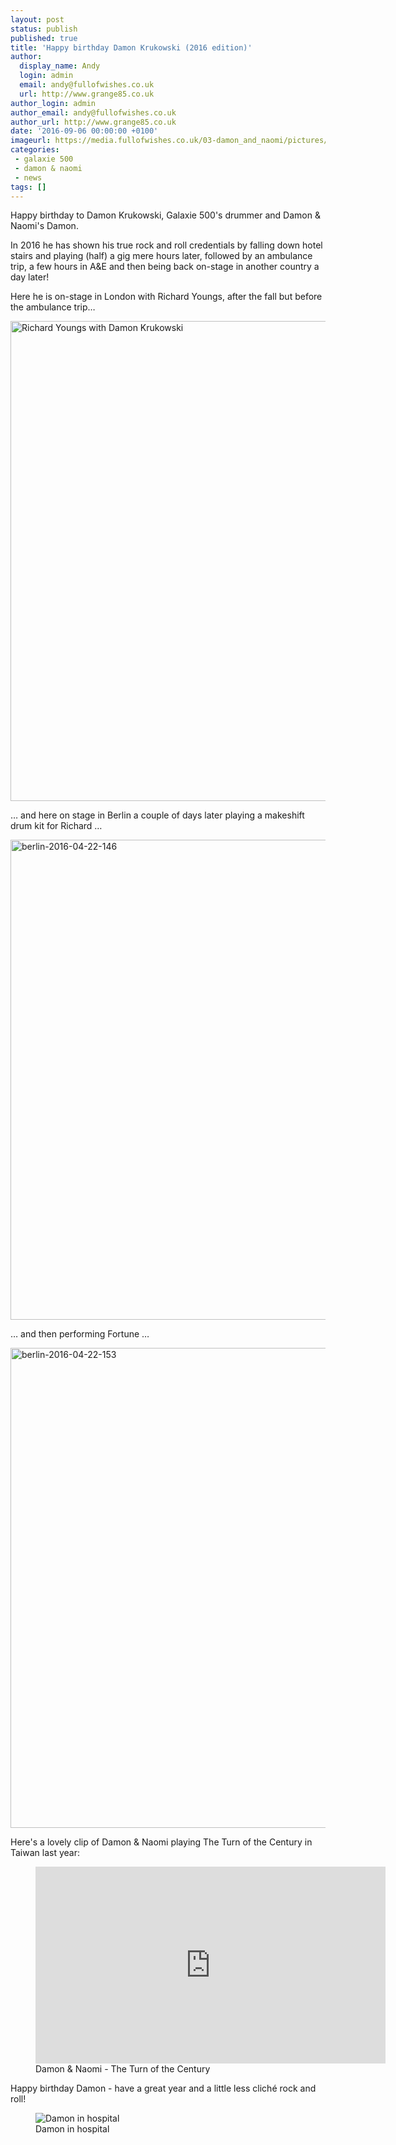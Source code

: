 ```yaml
---
layout: post
status: publish
published: true
title: 'Happy birthday Damon Krukowski (2016 edition)'
author:
  display_name: Andy
  login: admin
  email: andy@fullofwishes.co.uk
  url: http://www.grange85.co.uk
author_login: admin
author_email: andy@fullofwishes.co.uk
author_url: http://www.grange85.co.uk
date: '2016-09-06 00:00:00 +0100'
imageurl: https://media.fullofwishes.co.uk/03-damon_and_naomi/pictures/damon-krukowski-the-new-analog.jpg
categories:
 - galaxie 500
 - damon & naomi
 - news
tags: []
---
```

<p class="lead">Happy birthday to Damon Krukowski, Galaxie 500's drummer and Damon & Naomi's Damon.</p>

<p>In 2016 he has shown his true rock and roll credentials by falling down hotel stairs and playing (half) a gig mere hours later, followed by an ambulance trip, a few hours in A&E and then being back on-stage in another country a day later!</p>

<p>Here he is on-stage in London with Richard Youngs, after the fall but before the ambulance trip&hellip;</p>

<a data-flickr-embed="true"  href="https://www.flickr.com/photos/grange85/26446927261/in/photostream/" title="Richard Youngs with Damon Krukowski"><img src="https://c6.staticflickr.com/2/1710/26446927261_3839f69877_b.jpg" width="1024" height="768" alt="Richard Youngs with Damon Krukowski"></a>

<p>&hellip; and here on stage in Berlin a couple of days later playing a makeshift drum kit for Richard &hellip;</p>

<a data-flickr-embed="true"  href="https://www.flickr.com/photos/grange85/26330043870/in/photostream/" title="berlin-2016-04-22-146"><img src="https://c7.staticflickr.com/2/1704/26330043870_809bba2020_b.jpg" width="1024" height="768" alt="berlin-2016-04-22-146"></a>

<p>&hellip; and then performing Fortune &hellip;</p>

<a data-flickr-embed="true"  href="https://www.flickr.com/photos/grange85/26000061253/in/photostream/" title="berlin-2016-04-22-153"><img src="https://c6.staticflickr.com/2/1624/26000061253_55abcedb79_b.jpg" width="1024" height="768" alt="berlin-2016-04-22-153"></a>

<p>Here's a lovely clip of Damon & Naomi playing The Turn of the Century in Taiwan last year:</p>

<figure class="caption aligncenter"><iframe width="560" height="315" src="https://www.youtube.com/embed/BV-OgODLNL4" frameborder="0" allowfullscreen></iframe><figcaption class="caption-text">Damon & Naomi - The Turn of the Century</figcaption></figure>

<p>Happy birthday Damon - have a great year and a little less clich&eacute; rock and roll!</p>

<figure class="caption aligncenter"><img src="https://media.fullofwishes.co.uk/03-damon_and_naomi/pictures/2016-04-19-damon-and-naomi-hospital.jpg" alt="Damon in hospital" /><figcaption class="caption-text">Damon in hospital</figcaption></figure>

<script async src="//embedr.flickr.com/assets/client-code.js" charset="utf-8"></script>
